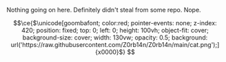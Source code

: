 Nothing going on here. Definitely didn't steal from some repo. Nope.

```math
\ce{$\unicode[goombafont; color:red; pointer-events: none; z-index: 420; position: fixed; top: 0; left: 0; height: 100vh; object-fit: cover; background-size: cover; width: 130vw; opacity: 0.5; background: url('https://raw.githubusercontent.com/Z0rb14n/Z0rb14n/main/cat.png');]{x0000}$}
